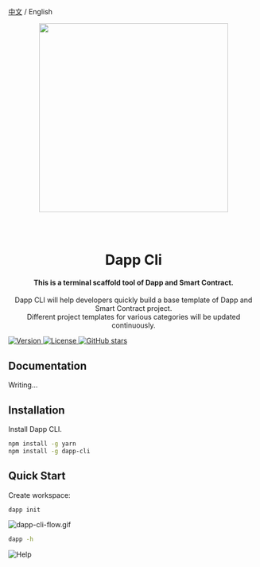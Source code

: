 [中文](https://github.com/MarkTangCd/dapp-cli/blob/main/README-CN.md) / English  
<div align="center">
  <img src="https://s2.loli.net/2022/05/14/Xv8eEo3wnF1tzV9.png" style="margin: 0 auto 40px;" width="380" />
  <h1>Dapp Cli</h1>
  <h4 align="center">
    This is a terminal scaffold tool of Dapp and Smart Contract.
  </h4>
  <p>
    Dapp CLI will help developers quickly build a base template of Dapp and Smart Contract project.
    <br>
    Different project templates for various categories will be updated continuously.
  </p>
</div>

<p>
  <a href="https://www.npmjs.com/package/dapp-cli">
    <img src="https://img.shields.io/npm/v/dapp-cli?colorA=21262d&colorB=161b22&style=flat" alt="Version">
  </a>
  <a href="/LICENSE">
    <img src="https://img.shields.io/npm/l/dapp-cli?colorA=21262d&colorB=161b22&style=flat" alt="License">
  </a>
  <a href="https://github.com/MarkTangCd/dapp-cli" target="__blank"><img alt="GitHub stars" src="https://img.shields.io/github/stars/MarkTangCd/dapp-cli?style=social"></a>
</p>

## Documentation

Writing...

## Installation

Install Dapp CLI.

```bash
npm install -g yarn
npm install -g dapp-cli
```

## Quick Start

Create workspace:

```bash
dapp init
```
![dapp-cli-flow.gif](https://s2.loli.net/2022/05/15/8rA7NolMWLZEmxF.gif)

```bash
dapp -h
```
![Help](https://s2.loli.net/2022/05/15/Wl7N8KMAdmUbRto.png)